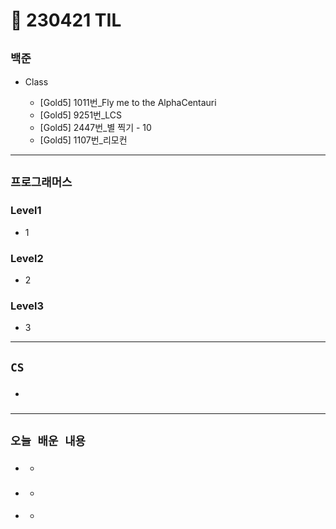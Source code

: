 # 🚩 230421 TIL

## **`백준`**

- Class

  - [Gold5] 1011번_Fly me to the AlphaCentauri
  - [Gold5] 9251번_LCS
  - [Gold5] 2447번_별 찍기 - 10
  - [Gold5] 1107번_리모컨
  
---

## **`프로그래머스`**

### Level1

- 1

### Level2

- 2

### Level3

- 3

---

## **`CS`**

- ###

---

## **`오늘 배운 내용`**

- ###
  -
- ###
  -
- ####
  -
